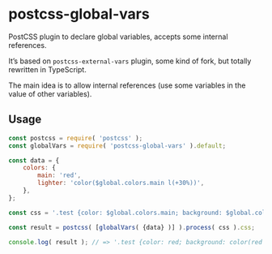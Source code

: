 # postcss-global-vars

PostCSS plugin to declare global variables, accepts some internal references.

It’s based on `postcss-external-vars` plugin, some kind of fork, but totally rewritten in TypeScript.

The main idea is to allow internal references (use some variables in the value of other variables).

## Usage

```js
const postcss = require( 'postcss' );
const globalVars = require( 'postcss-global-vars' ).default;

const data = {
	colors: {
		main: 'red',
		lighter: 'color($global.colors.main l(+30%))',
	},
};

const css = '.test {color: $global.colors.main; background: $global.colors.lighter;}';

const result = postcss( [globalVars( {data} )] ).process( css ).css;

console.log( result ); // => '.test {color: red; background: color(red l(+30%));}'
```
